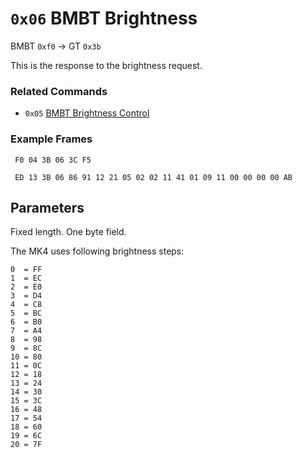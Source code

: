 # `0x06` BMBT Brightness

BMBT `0xf0` → GT `0x3b`

This is the response to the brightness request.

### Related Commands

- `0x05` [BMBT Brightness Control](05.md)

### Example Frames

     F0 04 3B 06 3C F5
     
     ED 13 3B 06 86 91 12 21 05 02 02 11 41 01 09 11 00 00 00 00 AB


## Parameters

Fixed length. One byte field.

The MK4 uses following brightness steps:

    0  = FF
    1  = EC
    2  = E0
    3  = D4
    4  = C8
    5  = BC
    6  = B0
    7  = A4
    8  = 98
    9  = 8C
    10 = 80
    11 = 0C
    12 = 18
    13 = 24
    14 = 30
    15 = 3C
    16 = 48
    17 = 54
    18 = 60
    19 = 6C
    20 = 7F